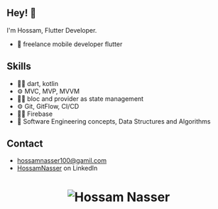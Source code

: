 
## Hey! 👋
I'm Hossam, Flutter Developer.

- 🧭 freelance mobile developer flutter 

 

## Skills
-	👨‍💻 dart, kotlin 
-	⚙️ MVC, MVP,  MVVM 
-	👨‍💻 bloc and provider as state management 
-	⚙️ Git, GitFlow, CI/CD
-	👨‍💻 Firebase
-	💽 Software Engineering concepts, Data Structures and Algorithms



## Contact
- [hossamnasser100@gamil.com](mailto:hossamnasser100@gamil.com)
- [HossamNasser](https://www.linkedin.com/in/hossam-nasser-830202204/) on LinkedIn



<h1 align="center">
  <img src="https://github-readme-stats.vercel.app/api?username=Hossam-Nasser&show_icons=true&theme=radical" alt="Hossam Nasser" />
</h1>
